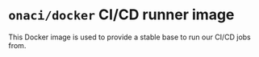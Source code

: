 # `onaci/docker` CI/CD runner image

This Docker image is used to provide a stable base to run our CI/CD jobs from.
